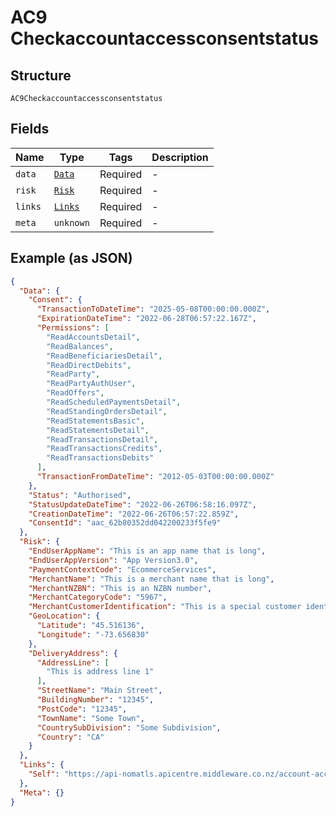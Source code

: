 
# AC9 Checkaccountaccessconsentstatus

## Structure

`AC9Checkaccountaccessconsentstatus`

## Fields

| Name | Type | Tags | Description |
|  --- | --- | --- | --- |
| `data` | [`Data`](../../doc/models/data.md) | Required | - |
| `risk` | [`Risk`](../../doc/models/risk.md) | Required | - |
| `links` | [`Links`](../../doc/models/links.md) | Required | - |
| `meta` | `unknown` | Required | - |

## Example (as JSON)

```json
{
  "Data": {
    "Consent": {
      "TransactionToDateTime": "2025-05-08T00:00:00.000Z",
      "ExpirationDateTime": "2022-06-28T06:57:22.167Z",
      "Permissions": [
        "ReadAccountsDetail",
        "ReadBalances",
        "ReadBeneficiariesDetail",
        "ReadDirectDebits",
        "ReadParty",
        "ReadPartyAuthUser",
        "ReadOffers",
        "ReadScheduledPaymentsDetail",
        "ReadStandingOrdersDetail",
        "ReadStatementsBasic",
        "ReadStatementsDetail",
        "ReadTransactionsDetail",
        "ReadTransactionsCredits",
        "ReadTransactionsDebits"
      ],
      "TransactionFromDateTime": "2012-05-03T00:00:00.000Z"
    },
    "Status": "Authorised",
    "StatusUpdateDateTime": "2022-06-26T06:58:16.097Z",
    "CreationDateTime": "2022-06-26T06:57:22.859Z",
    "ConsentId": "aac_62b80352dd042200233f5fe9"
  },
  "Risk": {
    "EndUserAppName": "This is an app name that is long",
    "EndUserAppVersion": "App Version3.0",
    "PaymentContextCode": "EcommerceServices",
    "MerchantName": "This is a merchant name that is long",
    "MerchantNZBN": "This is an NZBN number",
    "MerchantCategoryCode": "5967",
    "MerchantCustomerIdentification": "This is a special customer identifier",
    "GeoLocation": {
      "Latitude": "45.516136",
      "Longitude": "-73.656830"
    },
    "DeliveryAddress": {
      "AddressLine": [
        "This is address line 1"
      ],
      "StreetName": "Main Street",
      "BuildingNumber": "12345",
      "PostCode": "12345",
      "TownName": "Some Town",
      "CountrySubDivision": "Some Subdivision",
      "Country": "CA"
    }
  },
  "Links": {
    "Self": "https://api-nomatls.apicentre.middleware.co.nz/account-access-consents/aac_62b80352dd042200233f5fe9"
  },
  "Meta": {}
}
```

